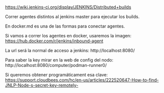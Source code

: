 https://wiki.jenkins-ci.org/display/JENKINS/Distributed+builds

Correr agentes distintos al jenkins master para ejecutar los builds.

En docker.md es una de las formas para conectar agentes.

Si vamos a correr los agentes en docker, usaremos la imagen:
https://hub.docker.com/r/jenkins/inbound-agent


La url será la normal de acceso a jenkins:
http://localhost:8080/

Para saber la key mirar en la web de config del nodo:
http://localhost:8080/computer/podman-runner0/

Si queremos obtener programáticament esa clave:
https://support.cloudbees.com/hc/en-us/articles/222520647-How-to-find-JNLP-Node-s-secret-key-remotely-
